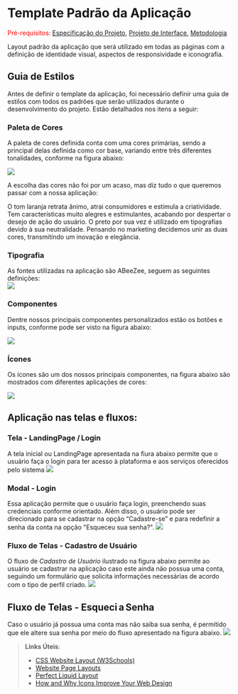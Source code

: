 # Template Padrão da Aplicação

<span style="color:red">Pré-requisitos: <a href="2-Especificação do Projeto.md"> Especificação do Projeto</a></span>, <a href="3-Projeto de Interface.md"> Projeto de Interface</a>, <a href="4-Metodologia.md"> Metodologia</a>

Layout padrão da aplicação que será utilizado em todas as páginas com a definição de identidade visual, aspectos de responsividade e iconografia.

## Guia de Estilos
Antes de definir o template da aplicação, foi necessário definir uma guia de estilos com todos os padrões que serão utilizados durante o desenvolvimento do projeto. Estão detalhados nos itens a seguir:

### Paleta de Cores
A paleta de cores definida conta com uma cores primárias, sendo a principal delas definida como cor base, variando entre três diferentes tonalidades, conforme na figura abaixo:

![](https://github.com/ICEI-PUC-Minas-PMV-ADS/pmv-ads-2022-2-e3-proj-mov-t4-voga-app/blob/main/docs/img/Cores.png)

A escolha das cores não foi por um acaso, mas diz tudo o que queremos passar com a nossa aplicação:

O tom laranja retrata ânimo, atrai consumidores e estimula a criatividade. Tem características muito alegres e estimulantes, acabando por despertar o desejo de ação do usuário. O preto por sua vez é utilizado em tipografias devido à sua neutralidade. Pensando no marketing decidemos unir as duas cores, transmitindo um inovação e elegância.


### Tipografia
As fontes utilizadas na aplicação são ABeeZee, seguem as seguintes definições:
<br>
![](https://github.com/ICEI-PUC-Minas-PMV-ADS/pmv-ads-2022-2-e3-proj-mov-t4-voga-app/blob/main/docs/img/TIPOGRAFIA.png)

### Componentes
Dentre nossos principais componentes personalizados estão os botões e inputs, conforme pode ser visto na figura abaixo:

![](https://github.com/ICEI-PUC-Minas-PMV-ADS/pmv-ads-2022-2-e3-proj-mov-t4-voga-app/blob/main/docs/img/BOTOES%20E%20CAMPO%20DE%20TEXTO.png)

### Ícones
Os ícones são um dos nossos principais componentes, na figura abaixo são mostrados com diferentes aplicações de cores:

![](https://github.com/ICEI-PUC-Minas-PMV-ADS/pmv-ads-2022-2-e3-proj-mov-t4-voga-app/blob/main/docs/img/ICONES.png)


## Aplicação nas telas e fluxos:

### Tela - LandingPage / Login 
A tela inicial ou LandingPage apresentada na fiura abaixo permite que o usuário faça o login para ter acesso à plataforma e aos serviços oferecidos pelo sistema
![](....)

### Modal - Login 
Essa aplicação permite que o usuário faça login, preenchendo suas credenciais conforme orientado. Além disso, o usuário pode ser direcionado para se cadastrar na opção “Cadastre-se” e para redefinir a senha da conta na opção "Esqueceu sua senha?".
![](https://github.com/ICEI-PUC-Minas-PMV-ADS/pmv-ads-2022-2-e3-proj-mov-t4-voga-app/blob/main/docs/img/01-Login.png)

### Fluxo de Telas - Cadastro de Usuário 
O fluxo de *Cadastro de Usuário* ilustrado na figura abaixo permite ao usuário se cadastrar na aplicação caso este ainda não possua uma conta, seguindo um formulário que solicita informações necessárias de acordo com o tipo de perfil criado.
![](...)

## Fluxo de Telas - Esqueci a Senha  
Caso o usuário já possua uma conta mas não saiba sua senha, é permitido que ele altere sua senha por meio do fluxo apresentado na figura abaixo. 
![](https://github.com/ICEI-PUC-Minas-PMV-ADS/pmv-ads-2022-2-e3-proj-mov-t4-voga-app/blob/main/docs/img/Fluxo%20de%20tela%20esqueci%20minha%20senha.png)







> **Links Úteis**:
>
> - [CSS Website Layout (W3Schools)](https://www.w3schools.com/css/css_website_layout.asp)
> - [Website Page Layouts](http://www.cellbiol.com/bioinformatics_web_development/chapter-3-your-first-web-page-learning-html-and-css/website-page-layouts/)
> - [Perfect Liquid Layout](https://matthewjamestaylor.com/perfect-liquid-layouts)
> - [How and Why Icons Improve Your Web Design](https://usabilla.com/blog/how-and-why-icons-improve-you-web-design/)
